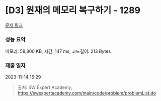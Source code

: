# [D3] 원재의 메모리 복구하기 - 1289 

[문제 링크](https://swexpertacademy.com/main/code/problem/problemDetail.do?contestProbId=AV19AcoKI9sCFAZN) 

### 성능 요약

메모리: 58,800 KB, 시간: 147 ms, 코드길이: 213 Bytes

### 제출 일자

2023-11-14 16:29



> 출처: SW Expert Academy, https://swexpertacademy.com/main/code/problem/problemList.do